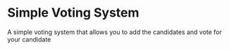# Simple Voting System
 A simple voting system that allows you to add the candidates and vote for your candidate
